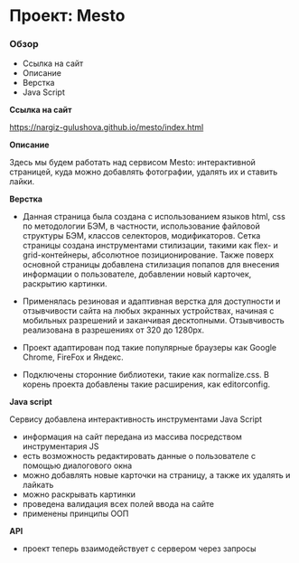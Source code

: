 # Проект: Mesto

### Обзор

- Ссылка на сайт
- Описание
- Верстка
- Java Script

**Ссылка на сайт**

https://nargiz-gulushova.github.io/mesto/index.html

**Описание**

Здесь мы будем работать над сервисом Mesto: интерактивной страницей, куда можно добавлять фотографии, удалять их и ставить лайки.

**Верстка**

- Данная страница была создана с использованием языков html, css по методологии БЭМ, в частности,
  использование файловой структуры БЭМ, классов селекторов, модификаторов.
  Сетка страницы создана инструментами стилизации, такими как flex- и grid-контейнеры, абсолютное позиционирование.
  Также поверх основной страницы добавлена стилизация попапов для внесения информации о пользователе, добавлении новый карточек, раскрытию картинки.

- Применялась резиновая и адаптивная верстка для доступности и отзывчивости сайта на любых экранных устройствах, начиная с мобильных разрешений и заканчивая десктопными. Отзывчивость реализована в разрешениях от 320 до 1280px.

- Проект адаптирован под такие популярные браузеры как Google Chrome, FireFox и Яндекс.

- Подключены сторонние библиотеки, такие как normalize.css. В корень проекта добавлены такие расширения,
  как editorconfig.

**Java script**

Сервису добавлена интерактивность инструментами Java Script

- информация на сайт передана из массива посредством инструментария JS
- есть возможность редактировать данные о пользователе с помощью диалогового окна
- можно добавлять новые карточки на страницу, а также их удалять и лайкать
- можно раскрывать картинки
- проведена валидация всех полей ввода на сайте
- применены принципы ООП

**API**

- проект теперь взаимодействует с сервером через запросы
